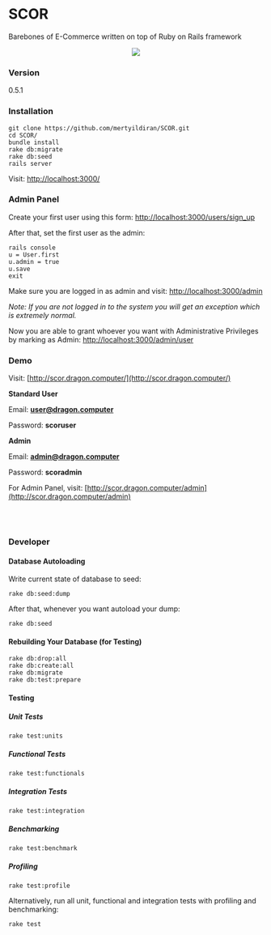 # SCOR

Barebones of E-Commerce written on top of Ruby on Rails framework

<p align="center"><img src="https://raw.githubusercontent.com/mertyildiran/SCOR/master/public/images/scor-logo.png"></p>

### Version

0.5.1

### Installation

```Shell
git clone https://github.com/mertyildiran/SCOR.git
cd SCOR/
bundle install
rake db:migrate
rake db:seed
rails server
```

Visit: [http://localhost:3000/](http://localhost:3000/)

### Admin Panel

Create your first user using this form: [http://localhost:3000/users/sign_up](http://localhost:3000/users/sign_up)

After that, set the first user as the admin:

```Shell
rails console
u = User.first
u.admin = true
u.save
exit
```

Make sure you are logged in as admin and visit: [http://localhost:3000/admin](http://localhost:3000/admin)

*Note: If you are not logged in to the system you will get an exception which is extremely normal.*

Now you are able to grant whoever you want with Administrative Privileges by marking as Admin: [http://localhost:3000/admin/user](http://localhost:3000/admin/user)

### Demo

Visit: [http://scor.dragon.computer/](http://scor.dragon.computer/)

**Standard User**

Email: **user@dragon.computer**

Password: **scoruser**

**Admin**

Email: **admin@dragon.computer**

Password: **scoradmin**

For Admin Panel, visit: [http://scor.dragon.computer/admin](http://scor.dragon.computer/admin)

<br><br>

### Developer

#### Database Autoloading

Write current state of database to seed:

```Shell
rake db:seed:dump
```

After that, whenever you want autoload your dump:

```Shell
rake db:seed
```

#### Rebuilding Your Database (for Testing)

```Shell
rake db:drop:all
rake db:create:all
rake db:migrate
rake db:test:prepare
```

#### Testing

##### Unit Tests

```Shell
rake test:units
```

##### Functional Tests

```Shell
rake test:functionals
```

##### Integration Tests

```Shell
rake test:integration
```

##### Benchmarking

```Shell
rake test:benchmark
```

##### Profiling

```Shell
rake test:profile
```

Alternatively, run all unit, functional and integration tests with profiling and benchmarking:

```Shell
rake test
```
